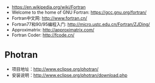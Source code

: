 * https://en.wikipedia.org/wiki/Fortran
* Welcome to the home of GNU Fortran: https://gcc.gnu.org/fortran/
* Fortran中文网: http://www.fortran.cn/
* Fortran77和90/95编程入门: http://micro.ustc.edu.cn/Fortran/ZJDing/
* Approximatrix: http://approximatrix.com/
* Fortran Coder: http://fcode.cn/

# Photran

* 项目地址：http://www.eclipse.org/photran/
* 安装说明：http://www.eclipse.org/photran/download.php